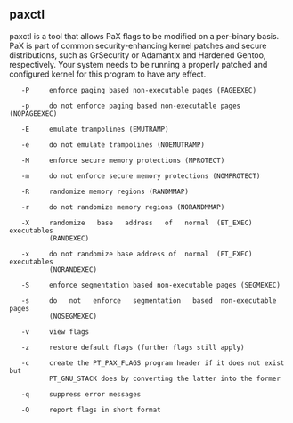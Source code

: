 ## paxctl

 paxctl  is  a tool that allows PaX flags to be modified on a per-binary
       basis.  PaX is part of common  security-enhancing  kernel  patches  and
       secure  distributions,  such  as  GrSecurity  or Adamantix and Hardened
       Gentoo, respectively.  Your system  needs  to  be  running  a  properly
       patched and configured kernel for this program to have any effect.

       -P     enforce paging based non-executable pages (PAGEEXEC)

       -p     do not enforce paging based non-executable pages (NOPAGEEXEC)

       -E     emulate trampolines (EMUTRAMP)

       -e     do not emulate trampolines (NOEMUTRAMP)

       -M     enforce secure memory protections (MPROTECT)

       -m     do not enforce secure memory protections (NOMPROTECT)

       -R     randomize memory regions (RANDMMAP)

       -r     do not randomize memory regions (NORANDMMAP)

       -X     randomize   base   address   of   normal  (ET_EXEC)  executables
              (RANDEXEC)

       -x     do not randomize base address of  normal  (ET_EXEC)  executables
              (NORANDEXEC)

       -S     enforce segmentation based non-executable pages (SEGMEXEC)

       -s     do   not   enforce   segmentation   based  non-executable  pages
              (NOSEGMEXEC)

       -v     view flags

       -z     restore default flags (further flags still apply)

       -c     create the PT_PAX_FLAGS program header if it does not exist  but
              PT_GNU_STACK does by converting the latter into the former

       -q     suppress error messages

       -Q     report flags in short format

